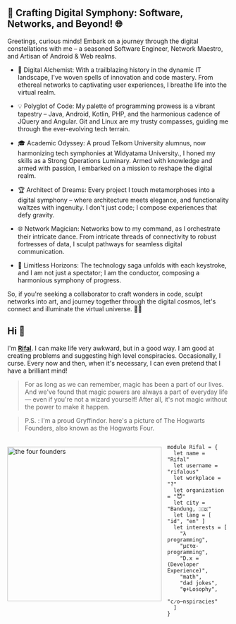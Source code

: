 ## 🚀 Crafting Digital Symphony: Software, Networks, and Beyond! 🌐

Greetings, curious minds! Embark on a journey through the digital constellations with me – a seasoned Software Engineer, Network Maestro, and Artisan of Android & Web realms.

- 🌟 Digital Alchemist: With a trailblazing history in the dynamic IT landscape, I've woven spells of innovation and code mastery. From ethereal networks to captivating user experiences, I breathe life into the virtual realm.

- 💡 Polyglot of Code: My palette of programming prowess is a vibrant tapestry – Java, Android, Kotlin, PHP, and the harmonious cadence of JQuery and Angular. Git and Linux are my trusty compasses, guiding me through the ever-evolving tech terrain.

- 🎓 Academic Odyssey: A proud Telkom University alumnus, now harmonizing tech symphonies at Widyatama University., I honed my skills as a Strong Operations Luminary. Armed with knowledge and armed with passion, I embarked on a mission to reshape the digital realm.

- 🏆 Architect of Dreams: Every project I touch metamorphoses into a digital symphony – where architecture meets elegance, and functionality waltzes with ingenuity. I don't just code; I compose experiences that defy gravity.

- 🌐 Network Magician: Networks bow to my command, as I orchestrate their intricate dance. From intricate threads of connectivity to robust fortresses of data, I sculpt pathways for seamless digital communication.

- 🚀 Limitless Horizons: The technology saga unfolds with each keystroke, and I am not just a spectator; I am the conductor, composing a harmonious symphony of progress.

So, if you're seeking a collaborator to craft wonders in code, sculpt networks into art, and journey together through the digital cosmos, let's connect and illuminate the virtual universe. 🚀🌌

## Hi 👋 

I'm [**Rifal**](httos://github.com/rifalous). I can make life very awkward, but in a good way. I am good at creating problems and suggesting high level conspiracies. Occasionally, I curse. Every now and then, when it's necessary, I can even pretend that I have a brilliant mind!

> For as long as we can remember, magic has been a part of our lives. And we've found that magic powers are always a part of everyday life — even if you're not a wizard yourself! After all, it's not magic without the power to make it happen.


> P.S. : I'm a proud Gryffindor. here's a picture of The Hogwarts Founders, also known as the Hogwarts Four.


<img 
  src="https://static.wikia.nocookie.net/harrypotter/images/5/5f/Hogwarts_founders_PM.jpg/" 
  alt="the four founders"
  style="margin-top:20px;margin-right:13px"
  align="left" 
  height="350px"
/>

<!--
> Every good wizard knows; if you have the name of a spirit, you have power over it. - [found here](https://slides.com/thomasomans/functional-programming-forever/fullscreen#/2/0/4)

<a href="https://web.mit.edu/6.001/6.037/sicp.pdf">   
<img 
  src="https://raw.github.com/ri7nz/ri7nz/master/sicp.png" 
  alt="functional programming is the right way"
  style="margin-top:20px;margin-right:13px"
  align="left" 
  height="400px"
/>
</a>
-->

```rescript

module Rifal = {
  let name = "Rifal"
  let username = "rifalous"
  let workplace = "?"
  let organization = "😈"
  let city = "Bandung, 🇮🇩"
  let lang = [ "id", "en" ]
  let interests = [
    "λ programming",
    "μετα-programming",
    "D.x = (Developer Experience)",
    "math",
    "dad jokes",
    "φ+Losophy",
    "c̷o̶nspiracies"
  ]
}

```
